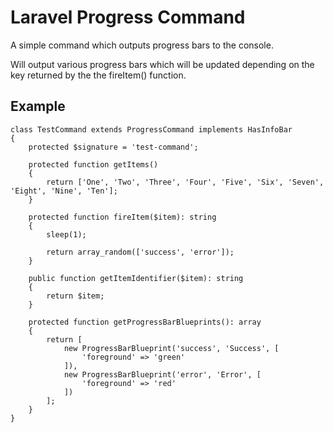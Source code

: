 # Laravel Progress Command

A simple command which outputs progress bars to the console.

Will output various progress bars which will be updated depending on the key returned by the the fireItem() function.

## Example
    class TestCommand extends ProgressCommand implements HasInfoBar
    {
        protected $signature = 'test-command';
       
        protected function getItems()
        {
            return ['One', 'Two', 'Three', 'Four', 'Five', 'Six', 'Seven', 'Eight', 'Nine', 'Ten'];
        }
        
        protected function fireItem($item): string
        {
            sleep(1);
            
            return array_random(['success', 'error']);
        }
        
        public function getItemIdentifier($item): string
        {
            return $item;
        }
        
        protected function getProgressBarBlueprints(): array
        {
            return [
                new ProgressBarBlueprint('success', 'Success', [
                    'foreground' => 'green'
                ]),
                new ProgressBarBlueprint('error', 'Error', [
                    'foreground' => 'red'
                ])
            ];
        }
    }

